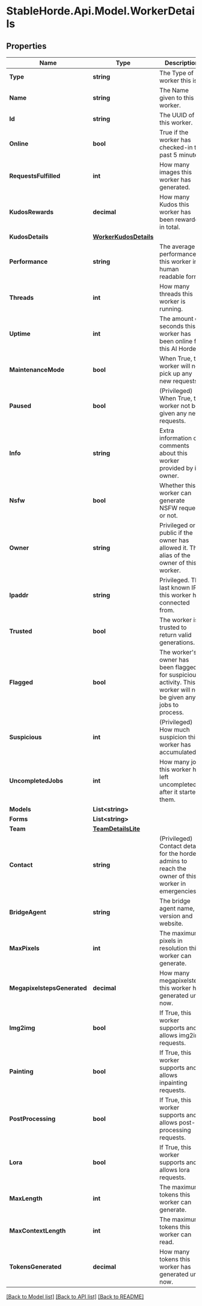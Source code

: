 # StableHorde.Api.Model.WorkerDetails

## Properties

Name | Type | Description | Notes
------------ | ------------- | ------------- | -------------
**Type** | **string** | The Type of worker this is. | [optional] 
**Name** | **string** | The Name given to this worker. | [optional] 
**Id** | **string** | The UUID of this worker. | [optional] 
**Online** | **bool** | True if the worker has checked-in the past 5 minutes. | [optional] 
**RequestsFulfilled** | **int** | How many images this worker has generated. | [optional] 
**KudosRewards** | **decimal** | How many Kudos this worker has been rewarded in total. | [optional] 
**KudosDetails** | [**WorkerKudosDetails**](WorkerKudosDetails.md) |  | [optional] 
**Performance** | **string** | The average performance of this worker in human readable form. | [optional] 
**Threads** | **int** | How many threads this worker is running. | [optional] 
**Uptime** | **int** | The amount of seconds this worker has been online for this AI Horde. | [optional] 
**MaintenanceMode** | **bool** | When True, this worker will not pick up any new requests. | [optional] 
**Paused** | **bool** | (Privileged) When True, this worker not be given any new requests. | [optional] 
**Info** | **string** | Extra information or comments about this worker provided by its owner. | [optional] 
**Nsfw** | **bool** | Whether this worker can generate NSFW requests or not. | [optional] [default to false]
**Owner** | **string** | Privileged or public if the owner has allowed it. The alias of the owner of this worker. | [optional] 
**Ipaddr** | **string** | Privileged. The last known IP this worker has connected from. | [optional] 
**Trusted** | **bool** | The worker is trusted to return valid generations. | [optional] 
**Flagged** | **bool** | The worker&#39;s owner has been flagged for suspicious activity. This worker will not be given any jobs to process. | [optional] 
**Suspicious** | **int** | (Privileged) How much suspicion this worker has accumulated. | [optional] 
**UncompletedJobs** | **int** | How many jobs this worker has left uncompleted after it started them. | [optional] 
**Models** | **List&lt;string&gt;** |  | [optional] 
**Forms** | **List&lt;string&gt;** |  | [optional] 
**Team** | [**TeamDetailsLite**](TeamDetailsLite.md) |  | [optional] 
**Contact** | **string** | (Privileged) Contact details for the horde admins to reach the owner of this worker in emergencies. | [optional] 
**BridgeAgent** | **string** | The bridge agent name, version and website. | [default to "unknown:0:unknown"]
**MaxPixels** | **int** | The maximum pixels in resolution this worker can generate. | [optional] 
**MegapixelstepsGenerated** | **decimal** | How many megapixelsteps this worker has generated until now. | [optional] 
**Img2img** | **bool** | If True, this worker supports and allows img2img requests. | [optional] 
**Painting** | **bool** | If True, this worker supports and allows inpainting requests. | [optional] 
**PostProcessing** | **bool** | If True, this worker supports and allows post-processing requests. | [optional] 
**Lora** | **bool** | If True, this worker supports and allows lora requests. | [optional] 
**MaxLength** | **int** | The maximum tokens this worker can generate. | [optional] 
**MaxContextLength** | **int** | The maximum tokens this worker can read. | [optional] 
**TokensGenerated** | **decimal** | How many tokens this worker has generated until now. | [optional] 

[[Back to Model list]](../README.md#documentation-for-models) [[Back to API list]](../README.md#documentation-for-api-endpoints) [[Back to README]](../README.md)

